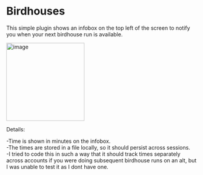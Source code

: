 # Birdhouses
This simple plugin shows an infobox on the top left of the screen to notify you when your next birdhouse run is available. 

<img width="206" alt="image" src="https://github.com/cavine/birdhouses/assets/11843041/16bc6e79-36bb-488a-bc40-e4164e0d3868">

Details:

-Time is shown in minutes on the infobox.<br />
-The times are stored in a file locally, so it should persist across sessions.<br />
-I tried to code this in such a way that it should track times separately across accounts if you were doing subsequent birdhouse runs on an alt, but I was unable to test it as I dont have one.

